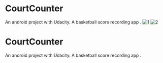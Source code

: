 # CourtCounter
 An android project with Udacity. A basketball score recording app .
 ![1](https://user-images.githubusercontent.com/35917416/46347262-8c307e00-c67d-11e8-979f-d6b6d0498958.jpg)
![2](https://user-images.githubusercontent.com/35917416/46347105-f4329480-c67c-11e8-955f-5c4a7bbefc25.jpg)

# CourtCounter
 An android project with Udacity. A basketball score recording app .
